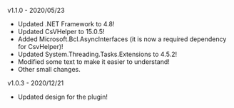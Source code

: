 v1.1.0 - 2020/05/23

- Updated .NET Framework to 4.8!
- Updated CsVHelper to 15.0.5!
- Added Microsoft.Bcl.AsyncInterfaces (it is now a required dependency for CsvHelper)!
- Updated System.Threading.Tasks.Extensions to 4.5.2!
- Modified some text to make it easier to understand!
- Other small changes.

v1.0.3 - 2020/12/21

- Updated design for the plugin!
